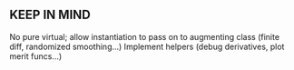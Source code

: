 
## KEEP IN MIND

No pure virtual; allow instantiation to pass on to augmenting class (finite diff, randomized smoothing...)
Implement helpers (debug derivatives, plot merit funcs...)
